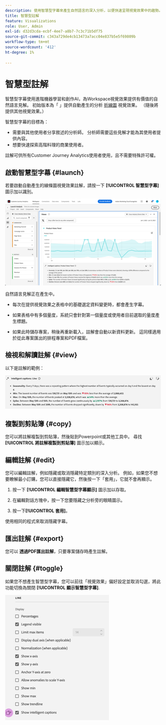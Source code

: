 ```yaml
---
description: 使用智慧型字幕來產生自然語言的深入分析，以便快速呈現視覺效果中的趨勢。
title: 智慧型註解
feature: Visualizations
role: User, Admin
exl-id: d32d3cda-ecbf-4ee7-a8b7-7c3c71b5df75
source-git-commit: c343a729de4cb13473a7acc04e837b5e5f69809b
workflow-type: tm+mt
source-wordcount: '412'
ht-degree: 1%

---
```


# 智慧型註解

智慧型字幕使用進階機器學習和創作AI，為Workspace視覺效果提供有價值的自然語言見解。 初始版本為「 」提供自動產生的分析 [折線圖](line.md) 視覺效果。 （隨後將提供其他視覺效果。）

智慧型字幕的目標為：

* 需要與其他使用者分享敘述的分析師。 分析師需要這些見解才能為其使用者提供內容。
* 想要快速探索高階料理的商業使用者。

註解可供所有Customer Journey Analytics使用者使用，且不需要特殊許可權。

## 啟動智慧型字幕 {#launch}

若要啟動自動產生的線條圖視覺效果註解，請按一下 **[!UICONTROL 智慧型字幕]** 圖示加以識別。

![啟動「分析」視窗，顯示「產品檢視趨勢」的智慧型註解。 ](assets/intell-caps-1.png)

自然語言見解正在產生中。

* 每次在提供視覺效果之表格中的基礎選定資料變更時，都會產生字幕。

* 如果表格中有多個量度，系統只會針對第一個量度或使用者目前選取的量度產生標題。

* 如果此時儲存專案，稍後再重新載入，註解會自動以新資料更新。 這同樣適用於從此專案匯出的排程專案和PDF檔案。

## 檢視和解讀註解 {#view}

以下是註解的範例：

![折線圖視覺效果的智慧型字幕，包括季節性、最小值、最大值、尖峰和下降。](assets/captions.png)

## 複製到剪貼簿 {#copy}

您可以將註解複製到剪貼簿，然後貼到Powerpoint或其他工具中。 尋找 **[!UICONTROL 將註解複製到剪貼簿]** 圖示加以顯示。

## 編輯註解 {#edit}

您可以編輯註解，例如隱藏或取消隱藏特定類別的深入分析。 例如，如果您不想要瞭解最小訂購，您可以直接隱藏它，然後按一下「套用」，它就不會再顯示。

1. 按一下 **[!UICONTROL 編輯智慧型字幕顯示]** 圖示加以存取。

1. 在編輯對話方塊中，按一下您要隱藏之分析旁的眼睛圖示。

1. 按一下&#x200B;**[!UICONTROL 套用]**。

使用相同的程式來取消隱藏字幕。

## 匯出註解 {#export}

您可以 **透過PDF匯出註解**，只要專案儲存時產生註解。

## 關閉註解 {#toggle}

如果您不想產生智慧型字幕，您可以前往「視覺效果」偏好設定並取消勾選，將此功能切換為關閉 **[!UICONTROL 顯示智慧型字幕]**.

![線條視覺效果選項，顯示取消勾選「顯示智慧型字幕」的選項。](assets/toggle-captions.png)
